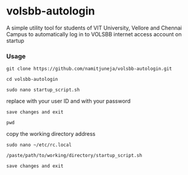 # volsbb-autologin
A simple utility tool for students of VIT University, Vellore and Chennai Campus to automatically log in to VOLSBB
internet access account on startup

### Usage

```
git clone https://github.com/namitjuneja/volsbb-autologin.git
```

```
cd volsbb-autologin
```

```
sudo nano startup_script.sh
```
replace <YOUR-USER-ID> with your user ID
and <YOUR-PASSWORD> with your password

```
save changes and exit
```

```
pwd 
```
copy the working directory address

```
sudo nano ~/etc/rc.local
```

```
/paste/path/to/working/directory/startup_script.sh
```

```
save changes and exit
```
